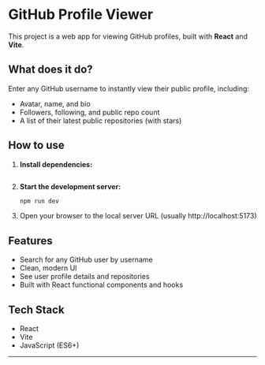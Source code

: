 # GitHub Profile Viewer

This project is a web app for viewing GitHub profiles, built with **React** and **Vite**.
## What does it do?
Enter any GitHub username to instantly view their public profile, including:
- Avatar, name, and bio
- Followers, following, and public repo count
- A list of their latest public repositories (with stars)
## How to use
1. **Install dependencies:**
   ```sh
2. **Start the development server:**
   ```sh
   npm run dev
3. Open your browser to the local server URL (usually http://localhost:5173)
## Features
- Search for any GitHub user by username
- Clean, modern UI
- See user profile details and repositories
- Built with React functional components and hooks
## Tech Stack
- React
- Vite
- JavaScript (ES6+)
---

